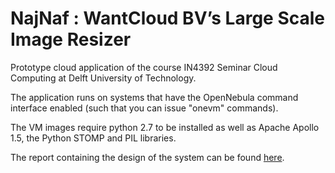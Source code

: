 NajNaf : WantCloud BV’s Large Scale Image Resizer
======

Prototype cloud application of the course IN4392 Seminar Cloud Computing at Delft University of Technology.

The application runs on systems that have the OpenNebula command interface enabled (such that you can issue "onevm" commands).

The VM images require python 2.7 to be installed as well as Apache Apollo 1.5, the Python STOMP and PIL libraries.


The report containing the design of the system can be found <a href="https://github.com/stefanvanwouw/najnaf/blob/master/doc/report.pdf?raw=true">here</a>.
 
